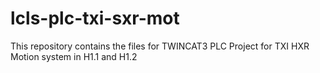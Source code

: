 # lcls-plc-txi-sxr-mot

This repository contains the files for TWINCAT3 PLC Project for TXI HXR Motion system in H1.1 and H1.2

